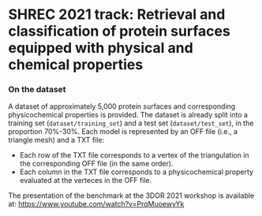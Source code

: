 # SHREC 2021 track: Retrieval and classification of protein surfaces equipped with physical and chemical properties


### On the dataset
A dataset of approximately 5,000 protein surfaces and corresponding physicochemical properties is provided. The dataset is already split into a training set (`dataset/training_set`) and a test set (`dataset/test_set`),  in the proportion 70%-30%. Each model is represented by an OFF file (i.e., a triangle mesh) and a TXT file: 
- Each row of the TXT file corresponds to a vertex of the triangulation in the corresponding OFF file (in the same order).
- Each column in the TXT file corresponds to a physicochemical property evaluated at the verteces in the OFF file. 

The presentation of the benchmark at the 3DOR 2021 workshop is available at:
https://www.youtube.com/watch?v=PrqMuoewyYk
